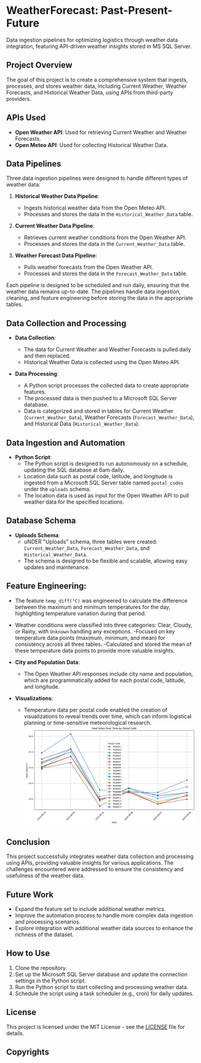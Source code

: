 # WeatherForecast: Past-Present-Future
Data ingestion pipelines for optimizing logistics through weather data integration, featuring API-driven weather insights stored in MS SQL Server.

## Project Overview
The goal of this project is to create a comprehensive system that ingests, processes, and stores weather data, including Current Weather, Weather Forecasts, and Historical Weather Data, using APIs from third-party providers.

## APIs Used
- **Open Weather API**: Used for retrieving Current Weather and Weather Forecasts.
- **Open Meteo API**: Used for collecting Historical Weather Data.

## Data Pipelines
Three data ingestion pipelines were designed to handle different types of weather data:
1. **Historical Weather Data Pipeline**: 
   - Ingests historical weather data from the Open Meteo API.
   - Processes and stores the data in the `Historical_Weather_Data` table.

2. **Current Weather Data Pipeline**:
   - Retrieves current weather conditions from the Open Weather API.
   - Processes and stores the data in the `Current_Weather_Data` table.

3. **Weather Forecast Data Pipeline**:
   - Pulls weather forecasts from the Open Weather API.
   - Processes and stores the data in the `Forecast_Weather_Data` table.

Each pipeline is designed to be scheduled and run daily, ensuring that the weather data remains up-to-date. The pipelines handle data ingestion, cleaning, and feature engineering before storing the data in the appropriate tables.

## Data Collection and Processing
- **Data Collection**: 
  - The data for Current Weather and Weather Forecasts is pulled daily and then replaced.
  - Historical Weather Data is collected using the Open Meteo API.
  
- **Data Processing**: 
  - A Python script processes the collected data to create appropriate features.
  - The processed data is then pushed to a Microsoft SQL Server database.
  - Data is categorized and stored in tables for Current Weather (`Current_Weather_Data`), Weather Forecasts (`Forecast_Weather_Data`), and Historical Data (`Historical_Weather_Data`).

## Data Ingestion and Automation
- **Python Script**:
  - The Python script is designed to run autonomously on a schedule, updating the SQL database at 6am daily.
  - Location data such as postal code, latitude, and longitude is ingested from a Microsoft SQL Server table named `postal_codes` under the `uploads` schema.
  - The location data is used as input for the Open Weather API to pull weather data for the specified locations.

## Database Schema
- **Uploads Schema**: 
  - uNDER "Uploads" schema, three tables were created: `Current_Weather_Data`, `Forecast_Weather_Data`, and `Historical_Weather_Data`.
  - The schema is designed to be flexible and scalable, allowing easy updates and maintenance.

## Feature Engineering:
- The feature `temp_diff(°C)` was engineered to calculate the difference between the maximum and minimum temperatures for the day, highlighting temperature variation during that period.
- Weather conditions were classified into three categories: Clear, Cloudy, or Rainy, with `Unknown` handling any exceptions.
-Focused on key temperature data points (maximum, minimum, and mean) for consistency across all three tables.
-Calculated and stored the mean of these temperature data points to provide more valuable insights.

- **City and Population Data**:
  - The Open Weather API responses include city name and population, which are programmatically added for each postal code, latitude, and longitude.
  
- **Visualizations**:
  - Temperature data per postal code enabled the creation of visualizations to reveal trends over time, which can inform logistical planning or time-sensitive meteorological research.
   ![Weather Data Table](./data/heatindex.png)

## Conclusion
This project successfully integrates weather data collection and processing using APIs, providing valuable insights for various applications. The challenges encountered were addressed to ensure the consistency and usefulness of the weather data.

## Future Work
- Expand the feature set to include additional weather metrics.
- Improve the automation process to handle more complex data ingestion and processing scenarios.
- Explore integration with additional weather data sources to enhance the richness of the dataset.

## How to Use
1. Clone the repository.
2. Set up the Microsoft SQL Server database and update the connection settings in the Python script.
3. Run the Python script to start collecting and processing weather data.
4. Schedule the script using a task scheduler (e.g., cron) for daily updates.

## License
This project is licensed under the MIT License - see the [LICENSE](LICENSE) file for details.

## Copyrights

